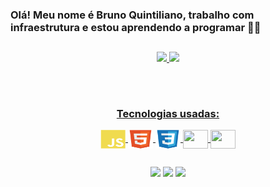 ### Olá! Meu nome é Bruno Quintiliano, trabalho com infraestrutura e estou aprendendo a programar 👨‍💻
  ##


<div align="center">
  <a href="https://github.com/bquintiliano">
  <img height="170em" src="https://github-readme-stats.vercel.app/api?username=bquintiliano&show_icons=true&theme=dracula&include_all_commits=true&count_private=true"/>
  <img height="170em" src="https://github-readme-stats.vercel.app/api/top-langs/?username=bquintiliano&layout=compact&langs_count=7&theme=dracula">
</div>

  ##
             
  <div style="display: inline_block" align="center"><br>
   <h3>Tecnologias usadas:</h1>
  <img align="center" alt="Rafa-Js" height="30" width="40" src="https://raw.githubusercontent.com/devicons/devicon/master/icons/javascript/javascript-plain.svg">
    <img align="center" alt="Rafa-HTML" height="30" width="40" src="https://raw.githubusercontent.com/devicons/devicon/master/icons/html5/html5-original.svg">
    <img align="center" alt="Rafa-CSS" height="30" width="40" src="https://raw.githubusercontent.com/devicons/devicon/master/icons/css3/css3-original.svg">
    <img align="center" height="30" width="40" src="https://cdn.jsdelivr.net/gh/devicons/devicon/icons/nodejs/nodejs-original.svg">
    <img align="center" height="30" width="40" src="https://cdn.jsdelivr.net/gh/devicons/devicon/icons/react/react-original.svg">
</div>

  ##
  <div align="center">
    <a href="https://instagram.com/bquintiliano2" target="_blank"><img src="https://img.shields.io/badge/-Instagram-%23E4405F?style=for-the-badge&logo=instagram&logoColor=white" target="_blank"></a>
    <a href="mailto:bruno.quintiliano@hotmail.com" target="_blank"><img src="https://img.shields.io/badge/Microsoft_Outlook-0078D4?style=for-the-badge&logo=microsoft-outlook&logoColor=white" target="_blank"></a>
    <a href="https://www.linkedin.com/in/bruno-quintiliano-98a55130" target="_blank"><img src="https://img.shields.io/badge/-LinkedIn-%230077B5?style=for-the-badge&logo=linkedin&logoColor=white" target="_blank"></a>
  </div>
